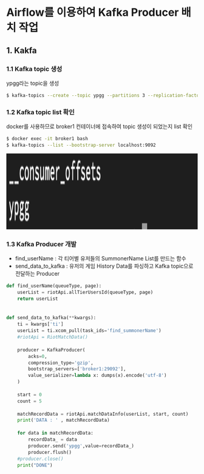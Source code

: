 # Airflow를 이용하여 Kafka Producer 배치 작업
## 1. Kakfa
### 1.1 Kafka topic 생성
ypgg라는 topic을 생성
```bash
$ kafka-topics --create --topic ypgg --partitions 3 --replication-factor 3  --bootstrap-server broker1:29092
```
### 1.2 Kafka topic list 확인
docker를 사용하므로 broker1 컨테이너에 접속하여 topic 생성이 되었는지 list 확인
```bash
$ docker exec -it broker1 bash
$ kafka-topics --list --bootstrap-server localhost:9092
```
<p align="left">
<img src="../Images/topic_list.png" alt="이미지" width="600" height="200">
</p>

### 1.3 Kafka Producer 개발
- find_userName : 각 티어별 유저들의 SummonerName List를 만드는 함수
- send_data_to_kafka : 유저의 게임 History Data를 파싱하고 Kafka topic으로 전달하는 Producer
```python
def find_userName(queueType, page):
    userList = riotApi.allTierUsersId(queueType, page)
    return userList


def send_data_to_kafka(**kwargs):
    ti = kwargs['ti']
    userList = ti.xcom_pull(task_ids='find_summonerName')
    #riotApi = RiotMatchData()
    
    producer = KafkaProducer(
        acks=0, 
        compression_type='gzip', 
        bootstrap_servers=['broker1:29092'], 
        value_serializer=lambda x: dumps(x).encode('utf-8')
    )
    
    start = 0
    count = 5
    
    matchRecordData = riotApi.matchDataInfo(userList, start, count)
    print('DATA : ' , matchRecordData)
    
    for data in matchRecordData:  
        recordData_ = data
        producer.send('ypgg',value=recordData_)
        producer.flush()
    #producer.close()
    print("DONE")
```
